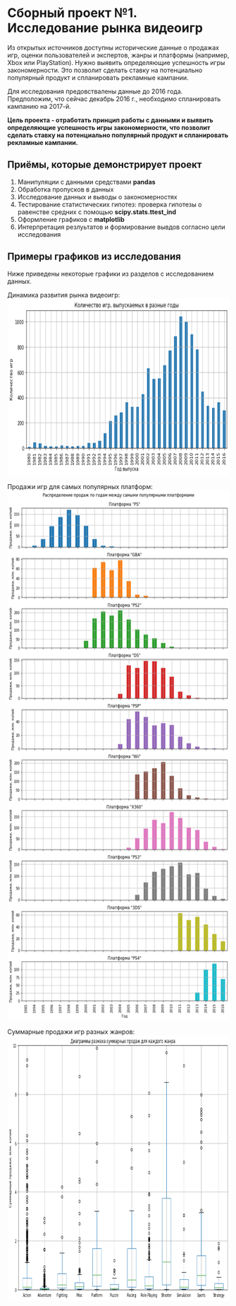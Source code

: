 # Сборный проект №1. Исследование рынка видеоигр

Из открытых источников доступны исторические данные о продажах игр, оценки пользователей 
и экспертов, жанры и платформы (например, Xbox или PlayStation). Нужно выявить определяющие 
успешность игры закономерности. Это позволит сделать ставку на потенциально популярный 
продукт и спланировать рекламные кампании.

Для исследования предовствалены данные до 2016 года. Предположим, что сейчас декабрь 2016 г., 
необходимо спланировать кампанию на 2017-й. 

**Цель проекта - отработать принцип работы с данными и выявить определяющие успешность игры закономерности, 
что позволит сделать ставку на потенциально популярный продукт и спланировать рекламные кампании.**


## Приёмы, которые демонстрирует проект
1. Манипуляции с данными средствами **pandas**
1. Обработка пропусков в данных
1. Исследование данных и выводы о закономерностях
1. Тестирование статистических гипотез: проверка гипотезы о равенстве средних с помощью **scipy.stats.ttest_ind**
1. Оформление графиков с **matplotlib**
1. Интерпретация резлуьтатов и формирование вывдов согласно цели исследования


## Примеры графиков из исследования
Ниже приведены некоторые графики из разделов с исследованием данных.

Динамика развития рынка видеоигр:  
<img alt="Количество игр, выпоускаемых в разные годы" src="images/plot_0.png" height="400">

Продажи игр для самых популярных платформ:  
<img alt="Распределение продаж игр по годам между самыми популярными платформами" src="images/plot_1.png" height="1200">

Суммарные продажи игр разных жанров:  
<img alt="Диаграмма размаха суммарных продаж игр для каждого жанра" src="images/plot_2.png" height="600">
